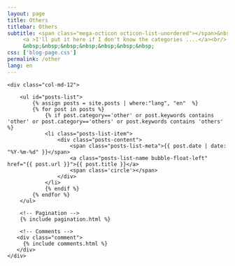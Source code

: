 ```yaml
---
layout: page
title: Others
titlebar: Others
subtitle: <span class="mega-octicon octicon-list-unordered"></span>&nbsp;&nbsp;
     <a >I'll put it here if I don't know the categories ....</a><br/>
     &nbsp;&nbsp;&nbsp;&nbsp;&nbsp;&nbsp;&nbsp;
css: ['blog-page.css']
permalink: /other
lang: en
---
```



<div class="row">

    <div class="col-md-12">
    
        <ul id="posts-list">
            {% assign posts = site.posts | where:"lang", "en"  %}
            {% for post in posts %}
                {% if post.category=='other' or post.keywords contains 'other' or post.category=='others' or post.keywords contains 'others' %}
                <li class="posts-list-item">
                    <div class="posts-content">
                        <span class="posts-list-meta">{{ post.date | date: "%Y-%m-%d" }}</span>
                        <a class="posts-list-name bubble-float-left" href="{{ post.url }}">{{ post.title }}</a>
                        <span class='circle'></span>
                    </div>
                </li>
                {% endif %}
            {% endfor %}
        </ul> 
    
        <!-- Pagination -->
        {% include pagination.html %}
    
        <!-- Comments -->
       <div class="comment">
         {% include comments.html %}
       </div>
    </div>

</div>
<script>
    $(document).ready(function(){

        // Enable bootstrap tooltip
        $("body").tooltip({ selector: '[data-toggle=tooltip]' });
    
    });
</script>